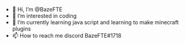 - 👋 Hi, I’m @BazeFTE
- 👀 I’m interested in coding
- 🌱 I’m currently learning java script and learning to make minecraft plugins
- 📫 How to reach me discord BazeFTE#1718

<!---
BazeFTE/BazeFTE is a ✨ special ✨ repository because its `README.md` (this file) appears on your GitHub profile.
You can click the Preview link to take a look at your changes.
--->
